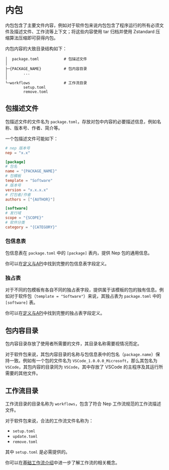# 内包
内包包含了主要文件内容，例如对于软件包来说内包包含了程序运行的所有必须文件及描述文件、工作流等上下文；将这些内容使用 tar 归档并使用 Zstandard 压缩算法压缩即可获得内包。

内包内容的大致目录结构如下：
```
│  package.toml           # 包描述文件
│
├─{PACKAGE_NAME}          # 包内容目录
│       ...
│
└─workflows               # 工作流目录
        setup.toml
        remove.toml
```
## 包描述文件
包描述文件的文件名为 `package.toml`，存放对包中内容的必要描述信息，例如名称、版本号、作者、简介等。

一个包描述文件可能如下：
```toml
# nep 版本号
nep = "x.x"

[package]
# 包名
name = "{PACKAGE_NAME}"
# 包模板
template = "Software"
# 版本号
version = "x.x.x.x"
# 打包者/作者
authors = ["{AUTHOR}"]

[software]
# 发行域
scope = "{SCOPE}"
# 软件分类
category = "{CATEGORY}"
```
### 包信息表
包信息表在 `package.toml` 中的 `[package]` 表内，提供 Nep 包的通用信息。

你可以在[定义与API](/nep/definition/1-package)中找到完整的包信息表字段定义。
### 独占表
对于不同的包模板有各自不同的独占表字段，提供属于该模板的包的独有信息。例如对于软件包（`template = "Software"`）来说，其独占表为 `package.toml` 中的 `[software]` 表。

你可以在[定义与API](/nep/definition/1-package)中找到完整的独占表字段定义。
## 包内容目录
包内容目录存放了使用者所需要的文件，其目录名称需要视情况而定。

对于软件包来说，其包内容目录的名称与包信息表中的包名（`package.name`）保持一致。例如有一个包的文件名为 `VSCode_1.0.0.0_Microsoft`，那么其包名为 `VSCode`，其包内容的目录同为 `VSCode`，其中存放了 VSCode 的主程序及其运行所需要的其他文件。
## 工作流目录
工作流目录的目录名称为 `workflows`，包含了符合 Nep 工作流规范的工作流描述文件。

对于软件包来说，合法的工作流文件名称为：
* `setup.toml`
* `update.toml`
* `remove.toml`

其中 `setup.toml` 是必需提供的。

你可以在[基础工作流介绍](/nep/workflow/1-basic)中进一步了解工作流的相关概念。
